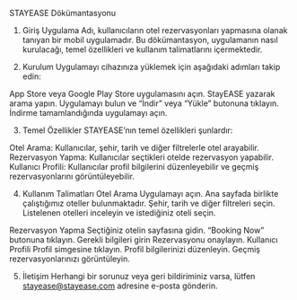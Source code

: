 STAYEASE Dökümantasyonu

1. Giriş
   Uygulama Adı, kullanıcıların otel rezervasyonları yapmasına olanak tanıyan bir mobil uygulamadır. Bu dökümantasyon, uygulamanın nasıl kurulacağı, temel özellikleri ve kullanım talimatlarını içermektedir.

2. Kurulum
   Uygulamayı cihazınıza yüklemek için aşağıdaki adımları takip edin:

App Store veya Google Play Store uygulamasını açın.
StayEASE yazarak arama yapın.
Uygulamayı bulun ve “İndir” veya “Yükle” butonuna tıklayın.
İndirme tamamlandığında uygulamayı açın.

3. Temel Özellikler
   STAYEASE’nın temel özellikleri şunlardır:

Otel Arama: Kullanıcılar, şehir, tarih ve diğer filtrelerle otel arayabilir.
Rezervasyon Yapma: Kullanıcılar seçtikleri otelde rezervasyon yapabilir.
Kullanıcı Profili: Kullanıcılar profil bilgilerini düzenleyebilir ve geçmiş rezervasyonlarını görüntüleyebilir.

4. Kullanım Talimatları
   Otel Arama
   Uygulamayı açın.
   Ana sayfada birlikte çalıştığımız oteller bulunmaktadır.
   Şehir, tarih ve diğer filtreleri seçin.
   Listelenen otelleri inceleyin ve istediğiniz oteli seçin.

Rezervasyon Yapma
Seçtiğiniz otelin sayfasına gidin.
“Booking Now” butonuna tıklayın.
Gerekli bilgileri girin
Rezervasyonu onaylayın.
Kullanıcı Profili
Profil simgesine tıklayın.
Profil bilgilerinizi düzenleyin.
Geçmiş rezervasyonlarınızı görüntüleyin.

5. İletişim
   Herhangi bir sorunuz veya geri bildiriminiz varsa, lütfen stayease@stayease.com adresine e-posta gönderin.
